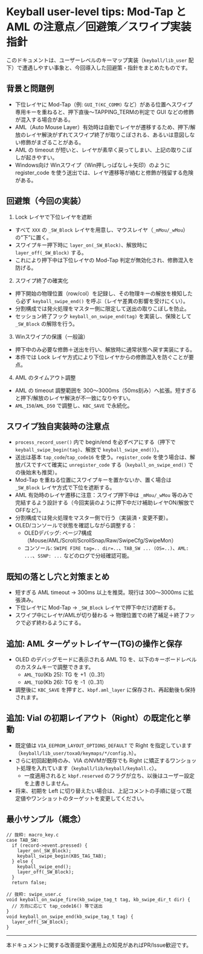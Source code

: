 # Keyball user-level tips: Mod-Tap と AML の注意点／回避策／スワイプ実装指針

このドキュメントは、ユーザーレベルのキーマップ実装（`keyball/lib_user` 配下）で遭遇しやすい事象と、今回導入した回避策・指針をまとめたものです。

## 背景と問題例

- 下位レイヤに Mod-Tap（例: `GUI_T(KC_COMM)` など）がある位置へスワイプ専用キーを重ねると、押下直後〜TAPPING_TERMの判定で GUI などの修飾が混入する場合がある。
- AML（Auto Mouse Layer）有効時は自動でレイヤが遷移するため、押下/解放のレイヤ解決がずれてスワイプ終了が取りこぼされる、あるいは意図しない修飾がまざることがある。
- AML の timeout が短いと、レイヤが素早く戻ってしまい、上記の取りこぼしが起きやすい。
- Windows向け Winスワイプ（Win押しっぱなし＋矢印）のように register_code を使う送出では、レイヤ遷移等が絡むと修飾が残留する危険がある。

## 回避策（今回の実装）

1) Lock レイヤで下位レイヤを遮断
- すべて `XXX` の `_SW_Block` レイヤを用意し、マウスレイヤ（`_mMou/_wMou`）の“下”に置く。
- スワイプキー押下時に `layer_on(_SW_Block)`、解放時に `layer_off(_SW_Block)` する。
- これにより押下中は下位レイヤの Mod-Tap 判定が無効化され、修飾混入を防げる。

2) スワイプ終了の確実化
- 押下開始の物理位置（row/col）を記録し、その物理キーの解放を検知したら必ず `keyball_swipe_end()` を呼ぶ（レイヤ差異の影響を受けにくい）。
- 分割構成では発火処理をマスター側に限定して送出の取りこぼしを防止。
- セッション終了フック `keyball_on_swipe_end(tag)` を実装し、保険として `_SW_Block` の解除を行う。

3) Winスワイプの保護（一般論）
- 押下中のみ必要な修飾＋送出を行い、解放時に通常状態へ戻す実装にする。
- 本件では Lock レイヤ方式により下位レイヤからの修飾混入を防ぐことが要点。

4) AML のタイムアウト調整
- AML の timeout 調整範囲を 300〜3000ms（50ms刻み）へ拡張。短すぎると押下/解放のレイヤ解決が不一致になりやすい。
- `AML_I50`/`AML_D50` で調整し、`KBC_SAVE` で永続化。

## スワイプ独自実装時の注意点

- `process_record_user()` 内で begin/end を必ずペアにする（押下で `keyball_swipe_begin(tag)`、解放で `keyball_swipe_end()`）。
- 送出は基本 `tap_code`/`tap_code16` を使う。`register_code` を使う場合は、解放パスですべて確実に `unregister_code` する（`keyball_on_swipe_end()` での後始末も推奨）。
- Mod-Tap を重ねる位置にスワイプキーを置かないか、置く場合は `_SW_Block` レイヤ方式で下位を遮断する。
- AML 有効時のレイヤ遷移に注意：スワイプ押下中は `_mMou/_wMou` 等のみで完結するよう設計する（今回実装のように押下中だけ補助レイヤON/解放でOFFなど）。
- 分割構成では発火処理をマスター側で行う（実装済・変更不要）。
- OLED/コンソールで状態を確認しながら調整する：
  - OLEDデバッグ: ページ7構成（Mouse/AML/Scroll/ScrollSnap/Raw/SwipeCfg/SwipeMon）
  - コンソール: `SWIPE FIRE tag=.. dir=..`、`TAB_SW ... (OS=..)`、`AML: ...`、`SSNP: ...` などのログで分岐確認可能。

## 既知の落とし穴と対策まとめ

- 短すぎる AML timeout → 300ms 以上を推奨。現行は 300〜3000ms に拡張済み。
- 下位レイヤに Mod-Tap → `_SW_Block` レイヤで押下中だけ遮断する。
- スワイプ中にレイヤ/AMLが切り替わる → 物理位置での終了補足＋終了フックで必ず終わるようにする。

## 追加: AML ターゲットレイヤー(TG)の操作と保存

- OLED のデバッグモードに表示される AML TG を、以下のキーボードレベルのカスタムキーで調整できます。
  - `AML_TGU`(Kb 25): TG を +1（0..31）
  - `AML_TGD`(Kb 26): TG を -1（0..31）
- 調整後に `KBC_SAVE` を押すと、`kbpf.aml_layer` に保存され、再起動後も保持されます。

## 追加: Vial の初期レイアウト（Right）の既定化と挙動

- 既定値は `VIA_EEPROM_LAYOUT_OPTIONS_DEFAULT` で Right を指定しています（`keyball/lib_user/toxaO/keymaps/*/config.h`）。
- さらに初回起動時のみ、VIA のNVMが既存でも Right に矯正するワンショット処理を入れています（`keyball/lib/keyball/keyball.c`）。
  - 一度適用されると `kbpf.reserved` のフラグが立ち、以後はユーザー設定を上書きしません。
- 将来、初期を Left に切り替えたい場合は、上記コメントの手順に従って既定値やワンショットのターゲットを変更してください。

## 最小サンプル（概念）

```
// 抜粋: macro_key.c
case TAB_SW:
  if (record->event.pressed) {
    layer_on(_SW_Block);
    keyball_swipe_begin(KBS_TAG_TAB);
  } else {
    keyball_swipe_end();
    layer_off(_SW_Block);
  }
  return false;

// 抜粋: swipe_user.c
void keyball_on_swipe_fire(kb_swipe_tag_t tag, kb_swipe_dir_t dir) {
  // 方向に応じて tap_code16() 等で送出
}
void keyball_on_swipe_end(kb_swipe_tag_t tag) {
  layer_off(_SW_Block);
}
```

---
本ドキュメントに関する改善提案や運用上の知見があればPR/Issue歓迎です。
